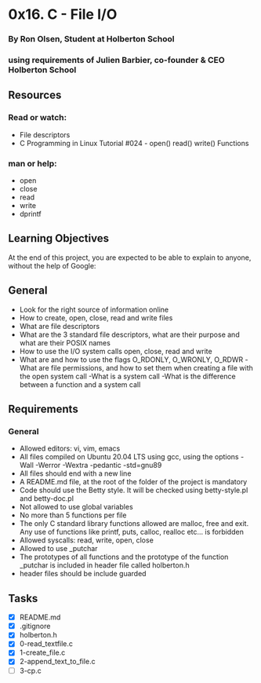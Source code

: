 # 0x16. C - File I/O
###  By Ron Olsen, Student at Holberton School
### using requirements of Julien Barbier, co-founder & CEO Holberton School
## Resources
### Read or watch:
- File descriptors
- C Programming in Linux Tutorial #024 - open() read() write() Functions
### man or help:
- open
- close
- read
- write
- dprintf
## Learning Objectives
At the end of this project, you are expected to be able to explain to anyone, without the help of Google:

## General
- Look for the right source of information online
- How to create, open, close, read and write files
- What are file descriptors
- What are the 3 standard file descriptors, what are their purpose and what are their POSIX names
- How to use the I/O system calls open, close, read and write
- What are and how to use the flags O\_RDONLY, O\_WRONLY, O\_RDWR
-What are file permissions, and how to set them when creating a file with the open system call
-What is a system call
-What is the difference between a function and a system call
## Requirements
### General
- Allowed editors: vi, vim, emacs
- All  files  compiled on Ubuntu 20.04 LTS using gcc, using the options -Wall -Werror -Wextra -pedantic -std=gnu89
- All  files should end with a new line
- A README.md file, at the root of the folder of the project is mandatory
- Code should use the Betty style. It will be checked using betty-style.pl and betty-doc.pl
- Not allowed to use global variables
- No more than 5 functions per file
- The only C standard library functions allowed are malloc, free and exit. Any use of functions like printf, puts, calloc, realloc etc… is forbidden
- Allowed syscalls: read, write, open, close
- Allowed to use _putchar
- The prototypes of all functions and the prototype of the function _putchar is included in header file called holberton.h
- header files should be include guarded
## Tasks
- [x] README.md
- [x] .gitignore
- [x] holberton.h
- [x] 0-read\_textfile.c
- [x] 1-create\_file.c
- [x] 2-append\_text\_to\_file.c
- [ ] 3-cp.c
